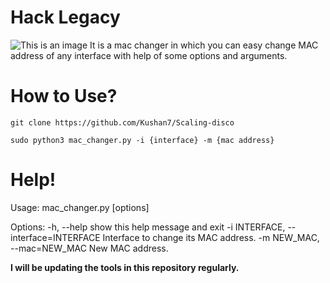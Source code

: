 # Hack Legacy
![This is an image](https://i.ibb.co/f0Hzsnh/MAC-CHANGER.png)
It is a mac changer in which you can easy change MAC  address of any interface with help of some options and arguments.



# How to Use?

``git clone https://github.com/Kushan7/Scaling-disco ``

``sudo python3 mac_changer.py -i {interface} -m {mac address} ``


# Help!

Usage: mac_changer.py [options]

Options:
  -h, --help            show this help message and exit
  -i INTERFACE, --interface=INTERFACE
                        Interface to change its MAC address.
  -m NEW_MAC, --mac=NEW_MAC
                        New MAC address.
                        
                        

**I will be updating the tools in this repository regularly.**
